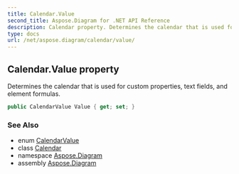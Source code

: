```yaml
---
title: Calendar.Value
second_title: Aspose.Diagram for .NET API Reference
description: Calendar property. Determines the calendar that is used for custom properties text fields and element formulas
type: docs
url: /net/aspose.diagram/calendar/value/
---
```

## Calendar.Value property

Determines the calendar that is used for custom properties, text fields, and element formulas.

```csharp
public CalendarValue Value { get; set; }
```

### See Also

* enum [CalendarValue](../../calendarvalue/)
* class [Calendar](../)
* namespace [Aspose.Diagram](../../calendar/)
* assembly [Aspose.Diagram](../../../)


